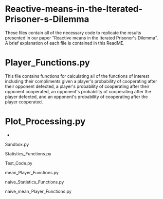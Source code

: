 # Reactive-means-in-the-Iterated-Prisoner-s-Dilemma

These files contain all of the necessary code to replicate the results presented in our paper "Reactive means in the Iterated Prisoner's Dilemma". A brief explanation of each file is contained in this ReadME.

# Player_Functions.py
This file contains functions for calculating all of the functions of interest including their compliments given a player's probability of cooperating after their opponent defected, a player's probability of cooperating after their opponent cooperated, an opponent's probability of cooperating after the player defected, and an opponent's probability of cooperating after the player cooperated.

# Plot_Processing.py
  - 

Sandbox.py

Statistics_Functions.py

Test_Code.py

mean_Player_Functions.py

naive_Statistics_Functions.py

naive_mean_Player_Functions.py
